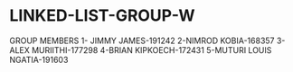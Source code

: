 # LINKED-LIST-GROUP-W
GROUP MEMBERS
1- JIMMY JAMES-191242
2-NIMROD KOBIA-168357
3-ALEX MURIITHI-177298
4-BRIAN KIPKOECH-172431
5-MUTURI LOUIS NGATIA-191603
